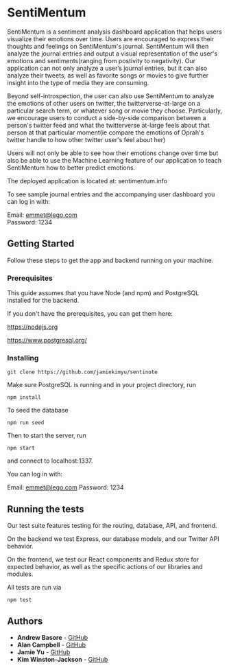 # SentiMentum
    
SentiMentum is a sentiment analysis dashboard application that helps users visualize their emotions over time. Users are encouraged to express their thoughts and feelings on SentiMentum's journal. SentiMentum will then analyze the journal entries and output a visual representation of the user's emotions and sentiments(ranging from postivity to negativity). Our application can not only analyze a user’s journal entries, but it can also analyze their tweets, as well as favorite songs or movies to give further insight into the type of media they are consuming. 

Beyond self-introspection, the user can also use SentiMentum to analyze the emotions of other users on twitter, the twitterverse-at-large on a particular search term, or whatever song or movie they choose. Particularly, we encourage users to conduct a side-by-side comparison between a person's twitter feed and what the twitterverse at-large feels about that person at that particular moment(ie compare the emotions of Oprah's twitter handle to how other twitter user's feel about her)

Users will not only be able to see how their emotions change over time but also be able to use the Machine Learning feature of our application to teach SentiMentum how to better predict emotions. 

The deployed application is located at: 
sentimentum.info

To see sample journal entries and the accompanying user dashboard you can log in with:

Email: emmet@lego.com  
Password: 1234 

## Getting Started
  
Follow these steps to get the app and backend running on your machine.

### Prerequisites
  
This guide assumes that you have Node (and npm) and PostgreSQL installed for the backend. 
  
If you don't have the prerequisites, you can get them here: 
  
https://nodejs.org
  
https://www.postgresql.org/
  
### Installing 
  
```
git clone https://github.com/jamiekimyu/sentinote
```

Make sure PostgreSQL is running and in your project directory, run
  
```
npm install
```
  
To seed the database
  
```
npm run seed
```
  
Then to start the server, run
  
```
npm start
```
  
and connect to localhost:1337.
  
You can log in with:  
  
Email: emmet@lego.com 
Password: 1234

## Running the tests
  
Our test suite features testing for the routing, database, API, and frontend. 
  
On the backend we test Express, our database models, and our Twitter API behavior. 

On the frontend, we test our React components and Redux store for expected behavior, as well as the specific actions of our libraries and modules.

All tests are run via
  
```
npm test
```
  
## Authors

* **Andrew Basore** - [GitHub](https://github.com/AndrewBasore)
* **Alan Campbell** - [GitHub](https://github.com/acampbell4444)
* **Jamie Yu** - [GitHub](https://github.com/jamiekimyu)
* **Kim Winston-Jackson** - [GitHub](https://github.com/klwjack)